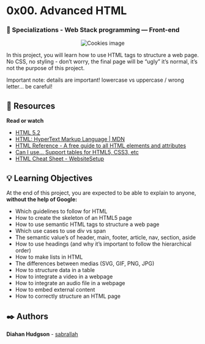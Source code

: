 # 0x00. Advanced HTML
### :open_file_folder: Specializations - Web Stack programming ― Front-end

<p align="center">
    <img src="https://www.hostinger.es/tutoriales/wp-content/uploads/sites/7/2018/11/que-es-html-1280x720.jpg" alt="Cookies image"></p>

In this project, you will learn how to use HTML tags to structure a web page. No CSS, no styling - don’t worry, the final page will be “ugly” it’s normal, it’s not the purpose of this project.

Important note: details are important! lowercase vs uppercase / wrong letter… be careful!

## :closed_book: Resources 

**Read or watch**
* [HTML 5.2](https://www.w3.org/TR/html52/)
* [HTML: HyperText Markup Language | MDN](https://developer.mozilla.org/en-US/docs/Web/HTML)
* [HTML Reference - A free guide to all HTML elements and attributes](https://htmlreference.io/)
* [Can I use… Support tables for HTML5, CSS3, etc](https://caniuse.com/)
* [HTML Cheat Sheet - WebsiteSetup](https://websitesetup.org/html5-cheat-sheet/)

## :bulb: Learning Objectives 
At the end of this project, you are expected to be able to explain to anyone, **without the help of Google:**

* Which guidelines to follow for HTML
* How to create the skeleton of an HTML5 page
* How to use semantic HTML tags to structure a web page
* Which use cases to use div vs span
* The semantic value’s of header, main, footer, article, nav, section, aside
* How to use headings (and why it’s important to follow the hierarchical order)
* How to make lists in HTML
* The differences between medias (SVG, GIF, PNG, JPG)
* How to structure data in a table
* How to integrate a video in a webpage
* How to integrate an audio file in a webpage
* How to embed external content
* How to correctly structure an HTML page

## :black_nib: Authors 
**Diahan Hudgson**  -  [sabrallah](https://github.com/sabrallah)
